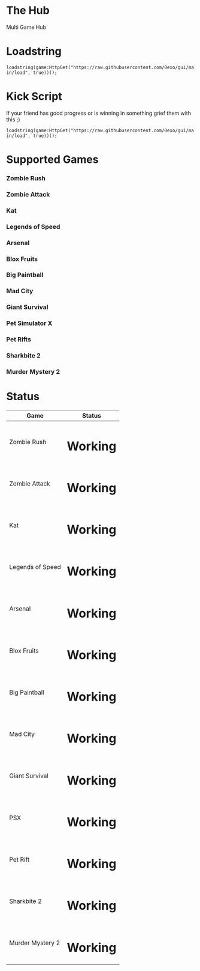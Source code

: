 # The Hub

Multi Game Hub

# Loadstring

 ```loadstring(game:HttpGet("https://raw.githubusercontent.com/0exo/gui/main/load", true))();```
 
 # Kick Script
 
 If your friend has good progress or is winning in something grief them with this ;)
 
```loadstring(game:HttpGet("https://raw.githubusercontent.com/0exo/gui/main/load", true))();```
 
 # Supported Games
 
<h3>Zombie Rush</h3>

<h3>Zombie Attack</h3>

<h3>Kat</h3>

<h3>Legends of Speed</h3>

<h3>Arsenal</h3>

<h3>Blox Fruits</h3>

<h3>Big Paintball</h3>

<h3>Mad City</h3>

<h3>Giant Survival</h3>

<h3>Pet Simulator X</h3>

<h3>Pet Rifts</h3>

<h3>Sharkbite 2</h3>

<h3>Murder Mystery 2</h3>

 
 # Status
 
 <table>
<thead>
<tr>
<th>Game</th>
<th>Status</th>
</tr>
</thead>
<tbody>
<tr>
<td>Zombie Rush</td>
<td><h1>Working</h1></td>
</tr>
<tr>
<td>Zombie Attack</td>
<td><h1>Working</h1></td>
</tr>
<tr>
<td>Kat</td>
<td><h1>Working</h1></td>
</tr>
<tr>
<td>Legends of Speed</td>
<td><h1>Working</h1></td>
</tr>
<tr>
<td>Arsenal</td>
<td><h1>Working</h1></td>
</tr>
<tr>
<td>Blox Fruits</td>
<td><h1>Working</h1></td>
</tr>
<tr>
<td>Big Paintball</td>
<td><h1>Working</h1></td>
</tr>
<tr>
<td>Mad City</td>
<td><h1>Working</h1></td>
</tr>
<tr>
<td>Giant Survival</td>
<td><h1>Working</h1></td>
</tr>
<tr>
<td>PSX</td>
<td><h1>Working</h1></td>
</tr>
<tr>
<td>Pet Rift</td>
<td><h1>Working</h1></td>
</tr>
<tr>
<td>Sharkbite 2</td>
<td><h1>Working</h1></td>
</tr>
<tr>
<td>Murder Mystery 2</td>
<td><h1>Working</h1></td>
</tr>
</tbody>
</table>
